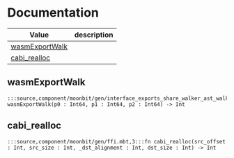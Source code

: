 # Documentation
|Value|description|
|---|---|
|[wasmExportWalk](#wasmExportWalk)||
|[cabi\_realloc](#cabi_realloc)||

## wasmExportWalk

```moonbit
:::source,component/moonbit/gen/interface_exports_share_walker_ast_walker_export.mbt,3:::fn wasmExportWalk(p0 : Int64, p1 : Int64, p2 : Int64) -> Int
```


## cabi\_realloc

```moonbit
:::source,component/moonbit/gen/ffi.mbt,3:::fn cabi_realloc(src_offset : Int, src_size : Int, _dst_alignment : Int, dst_size : Int) -> Int
```

